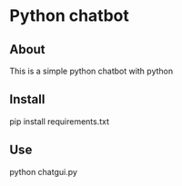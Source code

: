 # Python chatbot

## About 
This is a simple python chatbot with python

## Install 
pip install requirements.txt

## Use
python chatgui.py